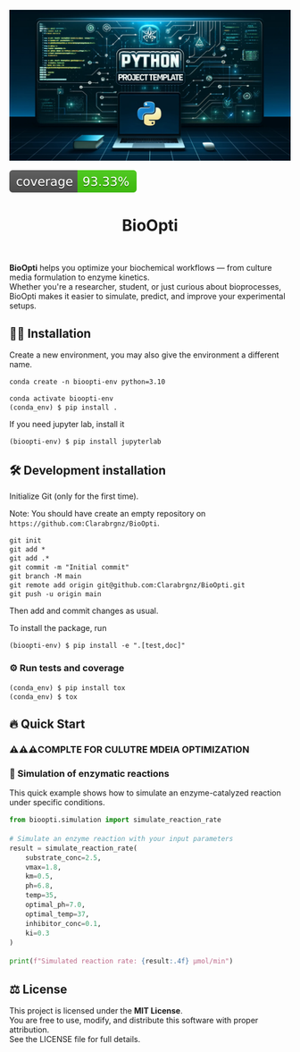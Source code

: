 ![Project Logo](assets/banner.png)

![Coverage Status](assets/coverage-badge.svg)

<h1 align="center">
BioOpti
</h1>

<br>


**BioOpti** helps you optimize your biochemical workflows — from culture media formulation to enzyme kinetics.  
Whether you're a researcher, student, or just curious about bioprocesses, BioOpti makes it easier to simulate, predict, and improve your experimental setups.

## 👩‍💻 Installation

Create a new environment, you may also give the environment a different name. 

```
conda create -n bioopti-env python=3.10 
```

```
conda activate bioopti-env
(conda_env) $ pip install .
```

If you need jupyter lab, install it 

```
(bioopti-env) $ pip install jupyterlab
```


## 🛠️ Development installation

Initialize Git (only for the first time). 

Note: You should have create an empty repository on `https://github.com:Clarabrgnz/BioOpti`.

```
git init
git add * 
git add .*
git commit -m "Initial commit" 
git branch -M main
git remote add origin git@github.com:Clarabrgnz/BioOpti.git 
git push -u origin main
```

Then add and commit changes as usual. 

To install the package, run

```
(bioopti-env) $ pip install -e ".[test,doc]"
```

### ⚙️ Run tests and coverage

```
(conda_env) $ pip install tox
(conda_env) $ tox
```

## 🔥 Quick Start

### ⚠️⚠️⚠️COMPLTE FOR CULUTRE MDEIA OPTIMIZATION 


### 🧪 Simulation of enzymatic reactions
This quick example shows how to simulate an enzyme-catalyzed reaction under specific conditions.

```python
from bioopti.simulation import simulate_reaction_rate

# Simulate an enzyme reaction with your input parameters
result = simulate_reaction_rate(
    substrate_conc=2.5,
    vmax=1.8,
    km=0.5,
    ph=6.8,
    temp=35,
    optimal_ph=7.0,
    optimal_temp=37,
    inhibitor_conc=0.1,
    ki=0.3
)

print(f"Simulated reaction rate: {result:.4f} µmol/min")
```

## ⚖️ License

This project is licensed under the **MIT License**.  
You are free to use, modify, and distribute this software with proper attribution.  
See the LICENSE file for full details.




